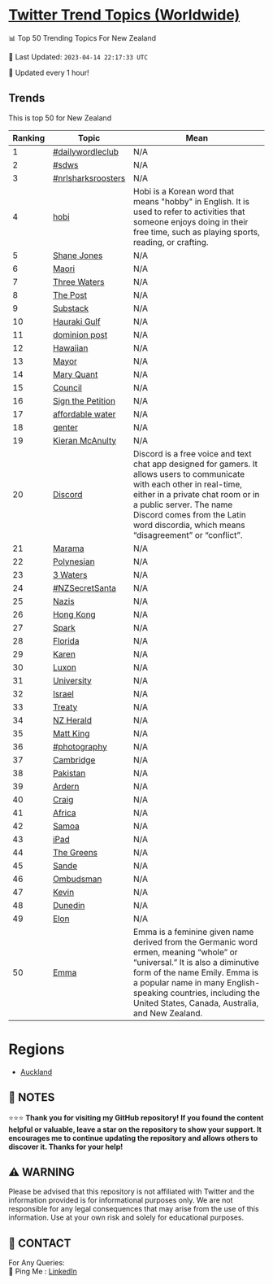 [Twitter Trend Topics (Worldwide)](https://github.com/ErcinDedeoglu/Twitter-Trend-Topics)
==========


📊 Top 50 Trending Topics For New Zealand

📆 Last Updated: `2023-04-14 22:17:33 UTC`

🔧 Updated every 1 hour!


## Trends

This is top 50 for New Zealand

| Ranking | Topic | Mean |
| ------- | ------------ | ------------ |
| 1 | [#dailywordleclub](http://twitter.com/search?q=%23dailywordleclub) | N/A |
| 2 | [#sdws](http://twitter.com/search?q=%23sdws) | N/A |
| 3 | [#nrlsharksroosters](http://twitter.com/search?q=%23nrlsharksroosters) | N/A |
| 4 | [hobi](http://twitter.com/search?q=hobi) | Hobi is a Korean word that means "hobby" in English. It is used to refer to activities that someone enjoys doing in their free time, such as playing sports, reading, or crafting. |
| 5 | [Shane Jones](http://twitter.com/search?q=Shane+Jones) | N/A |
| 6 | [Maori](http://twitter.com/search?q=Maori) | N/A |
| 7 | [Three Waters](http://twitter.com/search?q=Three+Waters) | N/A |
| 8 | [The Post](http://twitter.com/search?q=The+Post) | N/A |
| 9 | [Substack](http://twitter.com/search?q=Substack) | N/A |
| 10 | [Hauraki Gulf](http://twitter.com/search?q=Hauraki+Gulf) | N/A |
| 11 | [dominion post](http://twitter.com/search?q=dominion+post) | N/A |
| 12 | [Hawaiian](http://twitter.com/search?q=Hawaiian) | N/A |
| 13 | [Mayor](http://twitter.com/search?q=Mayor) | N/A |
| 14 | [Mary Quant](http://twitter.com/search?q=Mary+Quant) | N/A |
| 15 | [Council](http://twitter.com/search?q=Council) | N/A |
| 16 | [Sign the Petition](http://twitter.com/search?q=Sign+the+Petition) | N/A |
| 17 | [affordable water](http://twitter.com/search?q=affordable+water) | N/A |
| 18 | [genter](http://twitter.com/search?q=genter) | N/A |
| 19 | [Kieran McAnulty](http://twitter.com/search?q=Kieran+McAnulty) | N/A |
| 20 | [Discord](http://twitter.com/search?q=Discord) | Discord is a free voice and text chat app designed for gamers. It allows users to communicate with each other in real-time, either in a private chat room or in a public server. The name Discord comes from the Latin word discordia, which means “disagreement” or “conflict”. |
| 21 | [Marama](http://twitter.com/search?q=Marama) | N/A |
| 22 | [Polynesian](http://twitter.com/search?q=Polynesian) | N/A |
| 23 | [3 Waters](http://twitter.com/search?q=3+Waters) | N/A |
| 24 | [#NZSecretSanta](http://twitter.com/search?q=%23NZSecretSanta) | N/A |
| 25 | [Nazis](http://twitter.com/search?q=Nazis) | N/A |
| 26 | [Hong Kong](http://twitter.com/search?q=Hong+Kong) | N/A |
| 27 | [Spark](http://twitter.com/search?q=Spark) | N/A |
| 28 | [Florida](http://twitter.com/search?q=Florida) | N/A |
| 29 | [Karen](http://twitter.com/search?q=Karen) | N/A |
| 30 | [Luxon](http://twitter.com/search?q=Luxon) | N/A |
| 31 | [University](http://twitter.com/search?q=University) | N/A |
| 32 | [Israel](http://twitter.com/search?q=Israel) | N/A |
| 33 | [Treaty](http://twitter.com/search?q=Treaty) | N/A |
| 34 | [NZ Herald](http://twitter.com/search?q=NZ+Herald) | N/A |
| 35 | [Matt King](http://twitter.com/search?q=Matt+King) | N/A |
| 36 | [#photography](http://twitter.com/search?q=%23photography) | N/A |
| 37 | [Cambridge](http://twitter.com/search?q=Cambridge) | N/A |
| 38 | [Pakistan](http://twitter.com/search?q=Pakistan) | N/A |
| 39 | [Ardern](http://twitter.com/search?q=Ardern) | N/A |
| 40 | [Craig](http://twitter.com/search?q=Craig) | N/A |
| 41 | [Africa](http://twitter.com/search?q=Africa) | N/A |
| 42 | [Samoa](http://twitter.com/search?q=Samoa) | N/A |
| 43 | [iPad](http://twitter.com/search?q=iPad) | N/A |
| 44 | [The Greens](http://twitter.com/search?q=The+Greens) | N/A |
| 45 | [Sande](http://twitter.com/search?q=Sande) | N/A |
| 46 | [Ombudsman](http://twitter.com/search?q=Ombudsman) | N/A |
| 47 | [Kevin](http://twitter.com/search?q=Kevin) | N/A |
| 48 | [Dunedin](http://twitter.com/search?q=Dunedin) | N/A |
| 49 | [Elon](http://twitter.com/search?q=Elon) | N/A |
| 50 | [Emma](http://twitter.com/search?q=Emma) | Emma is a feminine given name derived from the Germanic word ermen, meaning “whole” or “universal.” It is also a diminutive form of the name Emily. Emma is a popular name in many English-speaking countries, including the United States, Canada, Australia, and New Zealand. |



# Regions

* [Auckland](</New Zealand/Auckland.md>)



## 📝 NOTES

⭐⭐⭐ **Thank you for visiting my GitHub repository! If you found the content helpful or valuable, leave a star on the repository to show your support. It encourages me to continue updating the repository and allows others to discover it. Thanks for your help!**


## ⚠️ WARNING

Please be advised that this repository is not affiliated with Twitter and the information provided is for informational purposes only. We are not responsible for any legal consequences that may arise from the use of this information. Use at your own risk and solely for educational purposes.


## 📨 CONTACT

 For Any Queries:  
            🏓 Ping Me : [LinkedIn](https://www.linkedin.com/in/ercindedeoglu/)
